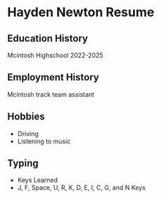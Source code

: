 # Hayden Newton Resume

## Education History
Mcintosh Highschool 2022-2025

## Employment History
Mcintosh track team assistant

## Hobbies
- Driving
- Listening to music

## Typing
- Keys Learned
 - J, F, Space, U, R, K, D, E, I, C, G, and N Keys
